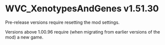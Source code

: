 # WVC_XenotypesAndGenes v1.51.30
 
Pre-release versions require resetting the mod settings.

Versions above 1.00.96 require (when migrating from earlier versions of the mod) a new game.